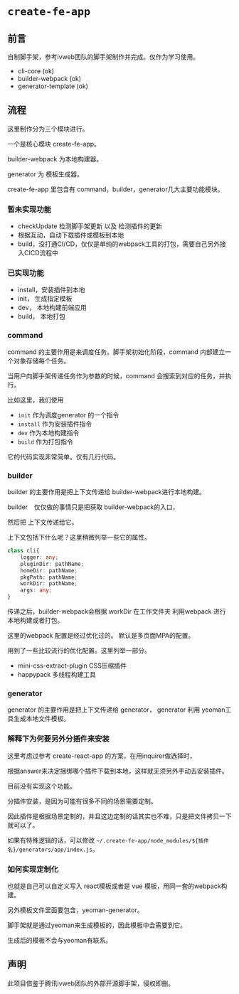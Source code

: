 # `create-fe-app`

## 前言

自制脚手架，参考ivweb团队的脚手架制作并完成。仅作为学习使用。

- cli-core (ok)
- builder-webpack (ok)
- generator-template (ok)

## 流程

这里制作分为三个模块进行。

一个是核心模块 create-fe-app。

builder-webpack 为本地构建器。

generator 为 模板生成器。

create-fe-app 里包含有 command，builder，generator几大主要功能模块。

### 暂未实现功能

- checkUpdate 检测脚手架更新 以及 检测插件的更新
- 根据互动，自动下载插件或模板到本地
- build，没打通CI/CD，仅仅是单纯的webpack工具的打包，需要自己另外接入CICD流程中

### 已实现功能

- install，安装插件到本地
- init， 生成指定模板
- dev， 本地构建前端应用
- build， 本地打包

### command

command 的主要作用是来调度任务。脚手架初始化阶段，command 内部建立一个对象存储每个任务。

当用户向脚手架传递任务作为参数的时候，command 会搜索到对应的任务，并执行。

比如这里，我们使用

- `init` 作为调度generator 的一个指令
- `install` 作为安装插件指令
- `dev` 作为本地构建指令
- `build` 作为打包指令

它的代码实现非常简单。仅有几行代码。

### builder

builder 的主要作用是把上下文传递给 builder-webpack进行本地构建。

builder　仅仅做的事情只是把获取 builder-webpack的入口，

然后把 上下文传递给它。

上下文包括下什么呢？这里稍微列举一些它的属性。

```typescript
class cli{
    logger: any;
    pluginDir: pathName;
    homeDir: pathName;
    pkgPath: pathName;
    workDir: pathName;
    args: any;
}
```

传递之后，builder-webpack会根据 workDir 在工作文件夹 利用webpack 进行本地构建或者打包。

这里的webpack 配置是经过优化过的。 默认是多页面MPA的配置。

用到了一些比较流行的优化配置。这里列举一部分。

- mini-css-extract-plugin CSS压缩插件
- happypack 多线程构建工具

### generator

generator 的主要作用是把上下文传递给 generator， generator 利用 yeoman工具生成本地文件模板。

### 解释下为何要另外分插件来安装

这里考虑过参考 create-react-app 的方案，在用inquirer做选择时，

根据answer来决定捆绑哪个插件下载到本地，这样就无须另外手动去安装插件。

目前没有实现这个功能。

分插件安装，是因为可能有很多不同的场景需要定制。

因此插件是根据场景定制的，并且这边定制的话其实也不难，只是把文件拷贝一下就可以了。

如果有特殊逻辑的话，可以修改 `~/.create-fe-app/node_modules/${插件名}/generators/app/index.js`。

### 如何实现定制化

也就是自己可以自定义写入 react模板或者是 vue 模板，用同一套的webpack构建。

另外模板文件里面要包含，yeoman-generator。

脚手架就是通过yeoman来生成模板的，因此模板中会需要到它。

生成后的模板不会与yeoman有联系。

## 声明

此项目借鉴于腾讯ivweb团队的外部开源脚手架，侵权即删。
